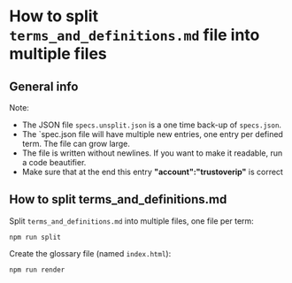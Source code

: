 # How to split `terms_and_definitions.md` file into multiple files

## General info

Note:

- The JSON file `specs.unsplit.json` is a one time back-up of `specs.json`.
- The `spec.json file will have multiple new entries, one entry per defined term. The file can grow large.
- The file is written without newlines. If you want to make it readable, run a code beautifier.
- Make sure that at the end this entry **"account":"trustoverip"** is correct

## How to split terms_and_definitions.md

Split `terms_and_definitions.md` into multiple files, one file per term:

```
npm run split
```

Create the glossary file (named `index.html`):

```
npm run render
```
